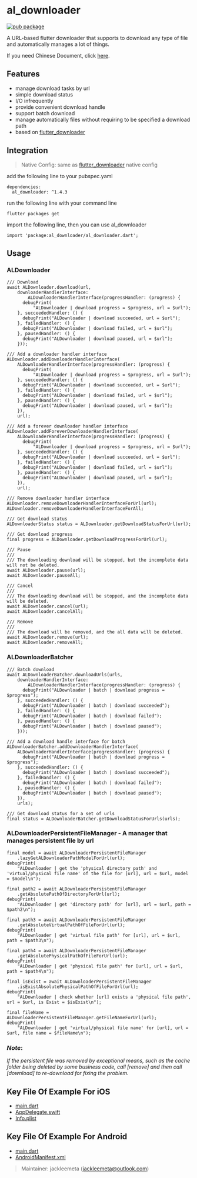 # al_downloader

[![pub package](https://img.shields.io/pub/v/al_downloader.svg)](https://pub.dartlang.org/packages/al_downloader)

A URL-based flutter downloader that supports to download any type of file and automatically manages a lot of things.

If you need Chinese Document, click [here](README_CN.md).

## Features

* manage download tasks by url
* simple download status
* I/O infrequently
* provide convenient download handle
* support batch download
* manage automatically files without requiring to be specified a download path
* based on [flutter_downloader](https://pub.dev/packages/flutter_downloader)

## Integration

> Native Config: same as [flutter_downloader](https://pub.dev/packages/flutter_downloader) native config

add the following line to your pubspec.yaml

```
dependencies:
  al_downloader: ^1.4.3
```

run the following line with your command line
```
flutter packages get
```

import the following line, then you can use al_downloader
```
import 'package:al_downloader/al_downloader.dart';
```

## Usage

### ALDownloader

```
/// Download
await ALDownloader.download(url,
    downloaderHandlerInterface:
        ALDownloaderHandlerInterface(progressHandler: (progress) {
      debugPrint(
          "ALDownloader | download progress = $progress, url = $url");
    }, succeededHandler: () {
      debugPrint("ALDownloader | download succeeded, url = $url");
    }, failedHandler: () {
      debugPrint("ALDownloader | download failed, url = $url");
    }, pausedHandler: () {
      debugPrint("ALDownloader | download paused, url = $url");
    }));
```

```
/// Add a downloader handler interface
ALDownloader.addDownloaderHandlerInterface(
    ALDownloaderHandlerInterface(progressHandler: (progress) {
      debugPrint(
          "ALDownloader | download progress = $progress, url = $url");
    }, succeededHandler: () {
      debugPrint("ALDownloader | download succeeded, url = $url");
    }, failedHandler: () {
      debugPrint("ALDownloader | download failed, url = $url");
    }, pausedHandler: () {
      debugPrint("ALDownloader | download paused, url = $url");
    }),
    url);
```

```
/// Add a forever downloader handler interface
ALDownloader.addForeverDownloaderHandlerInterface(
    ALDownloaderHandlerInterface(progressHandler: (progress) {
      debugPrint(
          "ALDownloader | download progress = $progress, url = $url");
    }, succeededHandler: () {
      debugPrint("ALDownloader | download succeeded, url = $url");
    }, failedHandler: () {
      debugPrint("ALDownloader | download failed, url = $url");
    }, pausedHandler: () {
      debugPrint("ALDownloader | download paused, url = $url");
    }),
    url);
```

```
/// Remove downloader handler interface
ALDownloader.removeDownloaderHandlerInterfaceForUrl(url);
ALDownloader.removeDownloaderHandlerInterfaceForAll;
```

```
/// Get download status
ALDownloaderStatus status = ALDownloader.getDownloadStatusForUrl(url);
```

```
/// Get download progress
final progress = ALDownloader.getDownloadProgressForUrl(url);
```

```
/// Pause
///
/// The downloading download will be stopped, but the incomplete data will not be deleted.
await ALDownloader.pause(url);
await ALDownloader.pauseAll;
```

```
/// Cancel
///
/// The downloading download will be stopped, and the incomplete data will be deleted.
await ALDownloader.cancel(url);
await ALDownloader.cancelAll;
```

```
/// Remove
///
/// The download will be removed, and the all data will be deleted.
await ALDownloader.remove(url);
await ALDownloader.removeAll;
```

### ALDownloaderBatcher

```
/// Batch download
await ALDownloaderBatcher.downloadUrls(urls,
    downloaderHandlerInterface:
        ALDownloaderHandlerInterface(progressHandler: (progress) {
      debugPrint("ALDownloader | batch | download progress = $progress");
    }, succeededHandler: () {
      debugPrint("ALDownloader | batch | download succeeded");
    }, failedHandler: () {
      debugPrint("ALDownloader | batch | download failed");
    }, pausedHandler: () {
      debugPrint("ALDownloader | batch | download paused");
    }));
```

```
/// Add a download handle interface for batch
ALDownloaderBatcher.addDownloaderHandlerInterface(
    ALDownloaderHandlerInterface(progressHandler: (progress) {
      debugPrint("ALDownloader | batch | download progress = $progress");
    }, succeededHandler: () {
      debugPrint("ALDownloader | batch | download succeeded");
    }, failedHandler: () {
      debugPrint("ALDownloader | batch | download failed");
    }, pausedHandler: () {
      debugPrint("ALDownloader | batch | download paused");
    }),
    urls);
```

```
/// Get download status for a set of urls
final status = ALDownloaderBatcher.getDownloadStatusForUrls(urls);
```

### ALDownloaderPersistentFileManager - A manager that manages persistent file by url

```
final model = await ALDownloaderPersistentFileManager
    .lazyGetALDownloaderPathModelForUrl(url);
debugPrint(
    "ALDownloader | get the 'physical directory path' and 'virtual/physical file name' of the file for [url], url = $url, model = $model\n");

final path2 = await ALDownloaderPersistentFileManager
    .getAbsolutePathOfDirectoryForUrl(url);
debugPrint(
    "ALDownloader | get 'directory path' for [url], url = $url, path = $path2\n");

final path3 = await ALDownloaderPersistentFileManager
    .getAbsoluteVirtualPathOfFileForUrl(url);
debugPrint(
    "ALDownloader | get 'virtual file path' for [url], url = $url, path = $path3\n");

final path4 = await ALDownloaderPersistentFileManager
    .getAbsolutePhysicalPathOfFileForUrl(url);
debugPrint(
    "ALDownloader | get 'physical file path' for [url], url = $url, path = $path4\n");

final isExist = await ALDownloaderPersistentFileManager
    .isExistAbsolutePhysicalPathOfFileForUrl(url);
debugPrint(
    "ALDownloader | check whether [url] exists a 'physical file path', url = $url, is Exist = $isExist\n");

final fileName = ALDownloaderPersistentFileManager.getFileNameForUrl(url);
debugPrint(
    "ALDownloader | get 'virtual/physical file name' for [url], url = $url, file name = $fileName\n");
```

### *Note*:

*If the persistent file was removed by exceptional means, such as the cache folder being deleted by some business code, call [remove] and then call [download] to re-download for fixing the problem.*

## Key File Of Example For iOS

- [main.dart](https://github.com/jackleemeta/al_downloader_flutter/blob/master/example/lib/main.dart)
- [AppDelegate.swift](https://github.com/jackleemeta/al_downloader_flutter/blob/master/example/ios/Runner/AppDelegate.swift)
- [Info.plist](https://github.com/jackleemeta/al_downloader_flutter/blob/master/example/ios/Runner/Info.plist)

## Key File Of Example For Android

- [main.dart](https://github.com/jackleemeta/al_downloader_flutter/blob/master/example/lib/main.dart)
- [AndroidManifest.xml](https://github.com/jackleemeta/al_downloader_flutter/blob/master/example/android/app/src/main/AndroidManifest.xml)

> Maintainer: jackleemeta (jackleemeta@outlook.com)